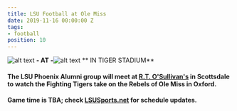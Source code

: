 ```yaml
---
title: LSU Football at Ole Miss
date: 2019-11-16 00:00:00 Z
tags:
- football
position: 10
---
```


![alt text](https://lsu-phoenix-alumni.github.io/assets/img/LSUTigers.png "LSU Fighting Tigers") **- AT -**![alt text](https://lsu-phoenix-alumni.github.io/assets/img/OleMissRebels.png "Ole Miss Rebels") ** IN TIGER STADIUM**

#### The LSU Phoenix Alumni group will meet at **[R.T. O'Sullivan's](https://goo.gl/maps/3MjPdBhDfGWxt53HA)** in Scottsdale to watch the Fighting Tigers take on the Rebels of Ole Miss in Oxford. 

#### Game time is TBA; check [LSUSports.net](http://www.lsusports.net/SportSelect.dbml?SPID=2164&SPSID=27811&DB_OEM_ID=5200&_ga=2.61742444.1994479276.1565745145-1475237789.1565745143) for schedule updates.